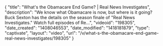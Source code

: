 {
    "title": "What's the Obamacare End Game? | Real News Investigates",
    "description": "We know what Obamacare is now, but where is it going? Buck Sexton has the details on the season finale of \"Real News Investigates.\" Watch full episodes of Re...",
    "videoid": "198305",
    "date_created": "1408046553",
    "date_modified": "1418181879",
    "type": "captivate",
    "layout": "video",
    "url": "\/v\/what-s-the-obamacare-end-game-real-news-investigates\/198305"
}